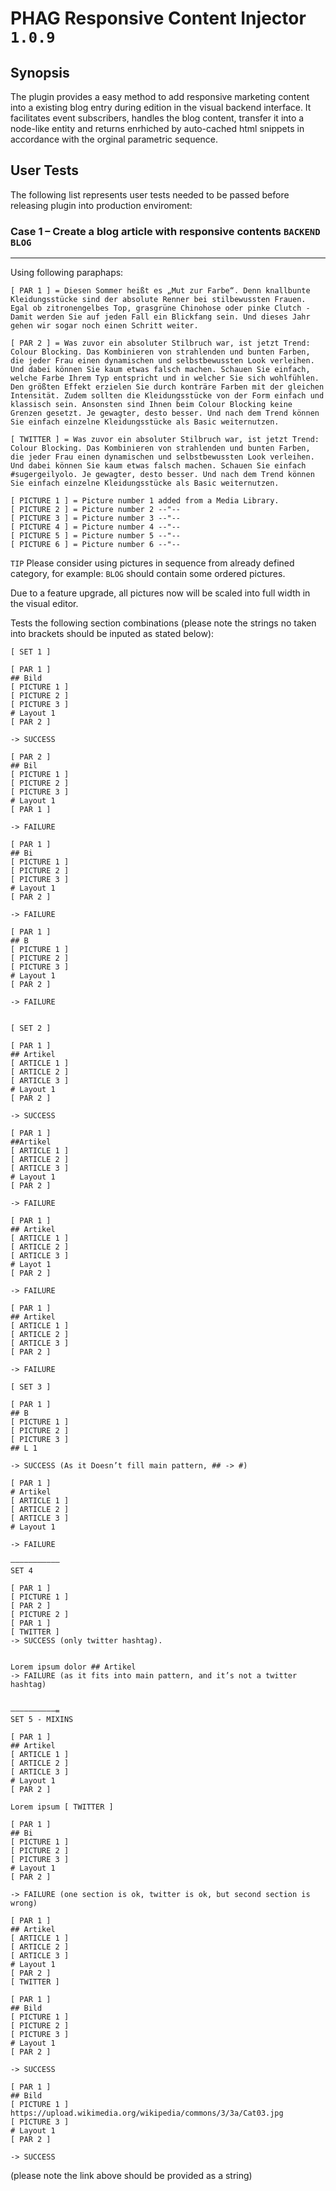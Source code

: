 # PHAG Responsive Content Injector `1.0.9`

## Synopsis
The plugin provides a easy method to add responsive marketing content into a existing blog entry during edition in the visual backend interface.
It facilitates event subscribers, handles the blog content, transfer it into a node-like entity and returns enrhiched by auto-cached html snippets in accordance with the orginal parametric sequence.

## User Tests
The following list represents user tests needed to be passed before releasing plugin into production enviroment:

### Case 1 – Create a blog article with responsive contents	`BACKEND` `BLOG`
---
Using following paraphaps:
```
[ PAR 1 ] = Diesen Sommer heißt es „Mut zur Farbe“. Denn knallbunte Kleidungsstücke sind der absolute Renner bei stilbewussten Frauen. Egal ob zitronengelbes Top, grasgrüne Chinohose oder pinke Clutch - Damit werden Sie auf jeden Fall ein Blickfang sein. Und dieses Jahr gehen wir sogar noch einen Schritt weiter.

[ PAR 2 ] = Was zuvor ein absoluter Stilbruch war, ist jetzt Trend: Colour Blocking. Das Kombinieren von strahlenden und bunten Farben, die jeder Frau einen dynamischen und selbstbewussten Look verleihen. Und dabei können Sie kaum etwas falsch machen. Schauen Sie einfach, welche Farbe Ihrem Typ entspricht und in welcher Sie sich wohlfühlen. Den größten Effekt erzielen Sie durch konträre Farben mit der gleichen Intensität. Zudem sollten die Kleidungsstücke von der Form einfach und klassisch sein. Ansonsten sind Ihnen beim Colour Blocking keine Grenzen gesetzt. Je gewagter, desto besser. Und nach dem Trend können Sie einfach einzelne Kleidungsstücke als Basic weiternutzen.

[ TWITTER ] = Was zuvor ein absoluter Stilbruch war, ist jetzt Trend: Colour Blocking. Das Kombinieren von strahlenden und bunten Farben, die jeder Frau einen dynamischen und selbstbewussten Look verleihen. Und dabei können Sie kaum etwas falsch machen. Schauen Sie einfach #sugergeilyolo. Je gewagter, desto besser. Und nach dem Trend können Sie einfach einzelne Kleidungsstücke als Basic weiternutzen.

[ PICTURE 1 ] = Picture number 1 added from a Media Library. 
[ PICTURE 2 ] = Picture number 2 --"--
[ PICTURE 3 ] = Picture number 3 --"--
[ PICTURE 4 ] = Picture number 4 --"--
[ PICTURE 5 ] = Picture number 5 --"--
[ PICTURE 6 ] = Picture number 6 --"--
```
`TIP` Please consider using pictures in sequence from already defined category, for example: `BLOG` should contain some ordered pictures.

Due to a feature upgrade, all pictures now will be scaled into full width in the visual editor.

Tests the following section combinations (please note the strings no taken into brackets should be inputed as stated below):	
```
[ SET 1 ]

[ PAR 1 ]
## Bild
[ PICTURE 1 ]
[ PICTURE 2 ]
[ PICTURE 3 ]
# Layout 1
[ PAR 2 ]

-> SUCCESS

[ PAR 2 ]
## Bil
[ PICTURE 1 ]
[ PICTURE 2 ]
[ PICTURE 3 ]
# Layout 1
[ PAR 1 ]

-> FAILURE

[ PAR 1 ]
## Bi
[ PICTURE 1 ]
[ PICTURE 2 ]
[ PICTURE 3 ]
# Layout 1
[ PAR 2 ]

-> FAILURE

[ PAR 1 ]
## B
[ PICTURE 1 ]
[ PICTURE 2 ]
[ PICTURE 3 ]
# Layout 1
[ PAR 2 ]

-> FAILURE


[ SET 2 ]

[ PAR 1 ]
## Artikel
[ ARTICLE 1 ]
[ ARTICLE 2 ]
[ ARTICLE 3 ]
# Layout 1
[ PAR 2 ]

-> SUCCESS

[ PAR 1 ]
##Artikel
[ ARTICLE 1 ]
[ ARTICLE 2 ]
[ ARTICLE 3 ]
# Layout 1
[ PAR 2 ]

-> FAILURE

[ PAR 1 ]
## Artikel
[ ARTICLE 1 ]
[ ARTICLE 2 ]
[ ARTICLE 3 ]
# Layot 1
[ PAR 2 ]

-> FAILURE

[ PAR 1 ]
## Artikel
[ ARTICLE 1 ]
[ ARTICLE 2 ]
[ ARTICLE 3 ]
[ PAR 2 ]

-> FAILURE

[ SET 3 ]

[ PAR 1 ]
## B
[ PICTURE 1 ]
[ PICTURE 2 ]
[ PICTURE 3 ]
## L 1

-> SUCCESS (As it Doesn’t fill main pattern, ## -> #)

[ PAR 1 ]
# Artikel
[ ARTICLE 1 ]
[ ARTICLE 2 ]
[ ARTICLE 3 ]
# Layout 1

-> FAILURE

———————————
SET 4

[ PAR 1 ]
[ PICTURE 1 ]
[ PAR 2 ] 
[ PICTURE 2 ]
[ PAR 1 ] 
[ TWITTER ]
-> SUCCESS (only twitter hashtag).


Lorem ipsum dolor ## Artikel
-> FAILURE (as it fits into main pattern, and it’s not a twitter hashtag)


——————————=
SET 5 - MIXINS

[ PAR 1 ]
## Artikel
[ ARTICLE 1 ]
[ ARTICLE 2 ]
[ ARTICLE 3 ]
# Layout 1
[ PAR 2 ]

Lorem ipsum [ TWITTER ] 

[ PAR 1 ]
## Bi
[ PICTURE 1 ]
[ PICTURE 2 ]
[ PICTURE 3 ]
# Layout 1
[ PAR 2 ]

-> FAILURE (one section is ok, twitter is ok, but second section is wrong)

[ PAR 1 ]
## Artikel
[ ARTICLE 1 ]
[ ARTICLE 2 ]
[ ARTICLE 3 ]
# Layout 1
[ PAR 2 ]
[ TWITTER ] 

[ PAR 1 ]
## Bild
[ PICTURE 1 ]
[ PICTURE 2 ]
[ PICTURE 3 ]
# Layout 1
[ PAR 2 ]

-> SUCCESS

[ PAR 1 ]
## Bild
[ PICTURE 1 ]
https://upload.wikimedia.org/wikipedia/commons/3/3a/Cat03.jpg
[ PICTURE 3 ]
# Layout 1
[ PAR 2 ]

-> SUCCESS
```
(please note the link above should be provided as a string)